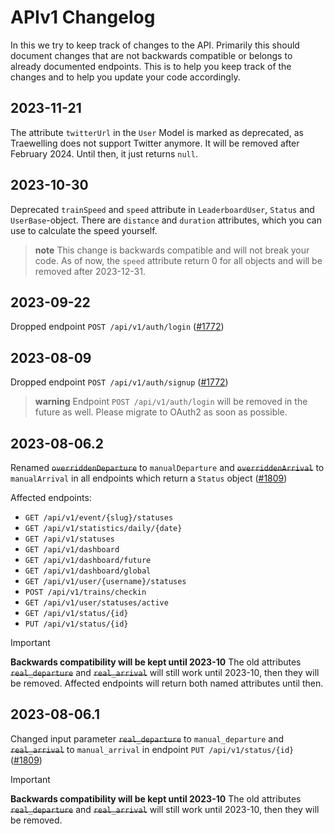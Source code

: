# APIv1 Changelog

In this we try to keep track of changes to the API.
Primarily this should document changes that are not backwards compatible or belongs to already documented endpoints.
This is to help you keep track of the changes and to help you update your code accordingly.

## 2023-11-21

The attribute `twitterUrl` in the `User` Model is marked as deprecated, as Traewelling does not support Twitter anymore.
It will be removed after February 2024.
Until then, it just returns `null`.

## 2023-10-30

Deprecated `trainSpeed` and `speed` attribute in `LeaderboardUser`, `Status` and `UserBase`-object.
There are `distance` and `duration` attributes, which you can use to calculate the speed yourself.

> **note**
> This change is backwards compatible and will not break your code.
> As of now, the `speed` attribute return 0 for all objects and will be removed after 2023-12-31.

## 2023-09-22

Dropped endpoint `POST /api/v1/auth/login` ([#1772](https://github.com/Traewelling/traewelling/issues/1772))

## 2023-08-09

Dropped endpoint `POST /api/v1/auth/signup` ([#1772](https://github.com/Traewelling/traewelling/issues/1772))

> **warning**
> Endpoint `POST /api/v1/auth/login` will be removed in the future as well.
> Please migrate to OAuth2 as soon as possible.

## 2023-08-06.2

Renamed ~~`overriddenDeparture`~~ to `manualDeparture` and ~~`overriddenArrival`~~ to `manualArrival` in all endpoints
which
return a `Status` object ([#1809](https://github.com/Traewelling/traewelling/pull/1809))

Affected endpoints:

- `GET /api/v1/event/{slug}/statuses`
- `GET /api/v1/statistics/daily/{date}`
- `GET /api/v1/statuses`
- `GET /api/v1/dashboard`
- `GET /api/v1/dashboard/future`
- `GET /api/v1/dashboard/global`
- `GET /api/v1/user/{username}/statuses`
- `POST /api/v1/trains/checkin`
- `GET /api/v1/user/statuses/active`
- `GET /api/v1/status/{id}`
- `PUT /api/v1/status/{id}`

> [!IMPORTANT]
> **Backwards compatibility will be kept until 2023-10**
> The old attributes ~~`real_departure`~~ and ~~`real_arrival`~~ will still work until 2023-10, then they will be
> removed.
> Affected endpoints will return both named attributes until then.

## 2023-08-06.1

Changed input parameter ~~`real_departure`~~ to `manual_departure` and ~~`real_arrival`~~ to `manual_arrival` in
endpoint `PUT /api/v1/status/{id}` ([#1809](https://github.com/Traewelling/traewelling/pull/1809))

> [!IMPORTANT]
> **Backwards compatibility will be kept until 2023-10**
> The old attributes ~~`real_departure`~~ and ~~`real_arrival`~~ will still work until 2023-10, then they will be
> removed.
